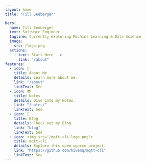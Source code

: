 ```yaml
---
layout: home
title: "Till Seeberger"

hero:
  name: Till Seeberger
  text: Software Engineer
  tagline: Currently exploring Machine Learning & Data Science 
  image:
    src: /logo.png
  actions:
    - text: Start Here -->
      link: "/about"
features:
  - icon: 👤
    title: About Me
    details: Learn more about me.
    link: "/about"
    linkText: See
  - icon: 📚
    title: Notes
    details: Dive into my Notes.
    link: "/notes/"
    linkText: See
  - icon: 📝
    title: Blog
    details: Check out my Blog.
    link: "blog"
    linkText: See
  - icon: <img src="/mqtt-cli-logo.png">
    title: mqtt-cli
    details: Explore this open source project.
    link: "https://github.com/hivemq/mqtt-cli"
    linkText: See
---
```


<style>
:root {
  --vp-home-hero-name-color: transparent;
  --vp-home-hero-name-background: -webkit-linear-gradient(-45deg, #344e41, #588157, #a3b18a);

  --vp-home-hero-image-background-image: linear-gradient(-45deg, #344e41, #588157, #a3b18a);
  --vp-home-hero-image-filter: blur(40px);
}


@media (min-width: 640px) {
  :root {
    --vp-home-hero-image-filter: blur(56px);
  }
}

@media (min-width: 960px) {
  :root {
    --vp-home-hero-image-filter: blur(72px);
  }
}

</style>

